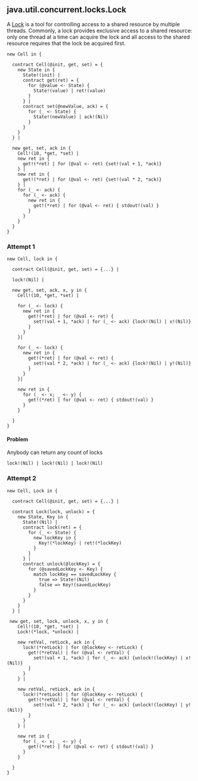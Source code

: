 ## java.util.concurrent.locks.Lock
A [Lock](https://docs.oracle.com/javase/9/docs/api/java/util/concurrent/locks/Lock.html) is a tool for controlling access to a shared resource by multiple threads. Commonly, a lock provides exclusive access to a shared resource: only one thread at a time can acquire the lock and all access to the shared resource requires that the lock be acquired first. 



```
new Cell in {

  contract Cell(@init, get, set) = {  
    new State in {    
      State!(init) |
      contract get(ret) = {
        for (@value <- State) {      
          State!(value) | ret!(value)
        }
      } |
      contract set(@newValue, ack) = {
        for (_ <- State) {      
          State!(newValue) | ack!(Nil)
        }
      }      
    }
  } |
  
  new get, set, ack in {
    Cell!(10, *get, *set) | 
    new ret in {
      get!(*ret) | for (@val <- ret) {set!(val + 1, *ack)}
    } |
    new ret in {
      get!(*ret) | for (@val <- ret) {set!(val * 2, *ack)}
    } |
    for (_ <- ack) {
      for (_ <- ack) {      
        new ret in {        
          get!(*ret) | for (@val <- ret) { stdout!(val) }
        }
      }
    }
  }
}
```

### Attempt 1
```
new Cell, lock in {

  contract Cell(@init, get, set) = {...} |
    
  lock!(Nil) |  
    
  new get, set, ack, x, y in {
    Cell!(10, *get, *set) | 
    
    for (_ <- lock) {
      new ret in {
        get!(*ret) | for (@val <- ret) {
          set!(val + 1, *ack) | for (_ <- ack) {lock!(Nil) | x!(Nil)}
        }
      } 
    }|
    
    for (_ <- lock) {
      new ret in {
        get!(*ret) | for (@val <- ret) {
          set!(val * 2, *ack) | for (_ <- ack) {lock!(Nil) | y!(Nil)}
        }
      } 
    }|
    
    new ret in {        
      for (_ <- x; _ <- y) {
        get!(*ret) | for (@val <- ret) { stdout!(val) }
      }
    }
    
  }    
}
```

#### Problem
Anybody can return any count of locks
```
lock!(Nil) | lock!(Nil) | lock!(Nil)
```

### Attempt 2
```
new Cell, Lock in {

  contract Cell(@init, get, set) = {...} |
    
  contract Lock(lock, unlock) = {
    new State, Key in {
      State!(Nil) |
      contract lock(ret) = {
        for (_ <- State) {
          new lockKey in {
            Key!(*lockKey) | ret!(*lockKey)  
          }
        }
      } |
      contract unlock(@lockKey) = {
        for (@savedLockKey <- Key) {
          match lockKey == savedLockKey {
            true => State!(Nil)
            false => Key!(savedLockKey)
          }
        }
      }      
    }
  } |   
    
 new get, set, lock, unlock, x, y in {
    Cell!(10, *get, *set) | 
    Lock!(*lock, *unlock) |
    
    new retVal, retLock, ack in {
      lock!(*retLock) | for (@lockKey <- retLock) {
        get!(*retVal) | for (@val <- retVal) {
          set!(val + 1, *ack) | for (_ <- ack) {unlock!(lockKey) | x!(Nil)}
        }        
      }
    } |
        
    new retVal, retLock, ack in {
      lock!(*retLock) | for (@lockKey <- retLock) {
        get!(*retVal) | for (@val <- retVal) {
          set!(val * 2, *ack) | for (_ <- ack) {unlock!(lockKey) | y!(Nil)}
        }        
      }
    } |
    
    new ret in {        
      for (_ <- x; _ <- y) {
        get!(*ret) | for (@val <- ret) { stdout!(val) }
      }
    }    
    
  }    
}
```
